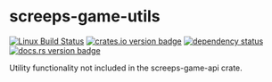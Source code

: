 screeps-game-utils
==================

[![Linux Build Status][actions-badge]][actions-builds]
[![crates.io version badge][cratesio-badge]][crate]
[![dependency status][deps-badge]][deps]
[![docs.rs version badge][docsrs-badge]][docs]

Utility functionality not included in the screeps-game-api crate.

[actions-badge]: https://github.com/rustyscreeps/screeps-game-utils/actions/workflows/check.yml/badge.svg
[actions-builds]: https://github.com/rustyscreeps/screeps-game-utils/actions/workflows/check.yml
[cratesio-badge]: https://img.shields.io/crates/v/screeps-game-utils.svg
[crate]: https://crates.io/crates/screeps-game-utils/
[deps-badge]: https://deps.rs/repo/github/rustyscreeps/screeps-game-utils/status.svg
[deps]: https://deps.rs/repo/github/rustyscreeps/screeps-game-utils
[docsrs-badge]: https://docs.rs/screeps-game-utils/badge.svg
[docs]: https://docs.rs/screeps-game-utils/
